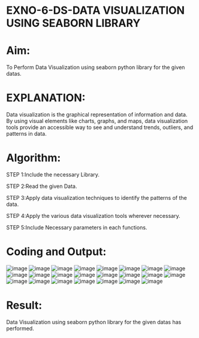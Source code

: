# EXNO-6-DS-DATA VISUALIZATION USING SEABORN LIBRARY

# Aim:
  To Perform Data Visualization using seaborn python library for the given datas.

# EXPLANATION:
Data visualization is the graphical representation of information and data. By using visual elements like charts, graphs, and maps, data visualization tools provide an accessible way to see and understand trends, outliers, and patterns in data.

# Algorithm:
STEP 1:Include the necessary Library.

STEP 2:Read the given Data.

STEP 3:Apply data visualization techniques to identify the patterns of the data.

STEP 4:Apply the various data visualization tools wherever necessary.

STEP 5:Include Necessary parameters in each functions.

# Coding and Output:
 
![image](https://github.com/user-attachments/assets/a76b04d9-21f3-437b-a461-88c66a03bc98)
![image](https://github.com/user-attachments/assets/1067249c-28dd-4028-b54c-9fb87abf9c09)
![image](https://github.com/user-attachments/assets/51684bec-55af-4594-8158-a3b2f8547ea5)
![image](https://github.com/user-attachments/assets/afb181fc-97e8-4a26-a117-62522e2759cd)
![image](https://github.com/user-attachments/assets/f46d18ce-4047-488e-b897-ebe7ff9695dd)
![image](https://github.com/user-attachments/assets/b974eeac-25e4-4726-816b-1d636572c565)
![image](https://github.com/user-attachments/assets/3ce36f6c-95d7-4ba1-b8f4-12cfd6936729)
![image](https://github.com/user-attachments/assets/04f0b12f-2c2b-4c1a-a28f-18e440dce234)
![image](https://github.com/user-attachments/assets/bcb1cf57-756b-4b3a-a9dc-313a4c9f2da0)
![image](https://github.com/user-attachments/assets/609e7485-d359-465a-8c54-82794e773458)
![image](https://github.com/user-attachments/assets/8f76bedc-019c-41f6-bd23-352da786f035)
![image](https://github.com/user-attachments/assets/dcd98f2c-2919-4d14-b429-55dae32e6e65)
![image](https://github.com/user-attachments/assets/fe8b6fe1-5ba6-4a0a-bfb4-6ab2d7153903)
![image](https://github.com/user-attachments/assets/e9522826-8dfc-44e5-9991-b65f135860e6)
![image](https://github.com/user-attachments/assets/8f06df25-970a-4ce4-b6cb-c621ee87cc66)
![image](https://github.com/user-attachments/assets/6994201c-f178-4416-a66b-e9197b52f77c)
![image](https://github.com/user-attachments/assets/0bf2ba99-5fb0-4de9-be4c-bd7ac88cfc1e)
![image](https://github.com/user-attachments/assets/75578ea0-b19f-4f12-8eaf-324291356639)
![image](https://github.com/user-attachments/assets/201988c1-6f0d-47b0-b4f1-ab8c9b68e00b)
![image](https://github.com/user-attachments/assets/605130e0-0cf1-41ac-a877-d77031bca802)
![image](https://github.com/user-attachments/assets/53143c7b-5ab5-4511-83cc-a40c447a92ed)
![image](https://github.com/user-attachments/assets/a3e53e32-7b54-44e1-b50b-d53e74b76550)
![image](https://github.com/user-attachments/assets/1ecc5063-df1b-46d2-b763-ac924a34a616)

# Result:
 Data Visualization using seaborn python library for the given datas has performed.
